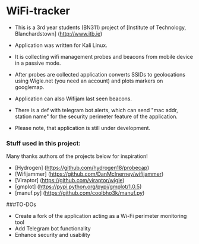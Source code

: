 # WiFi-tracker

* This is a 3rd year students (BN311) project of [Institute of Technology, Blanchardstown] (http://www.itb.ie)

* Application was written for Kali Linux.
* It is collecting wifi management probes and beacons from mobile device in a passive mode.
* After probes are collected application converts SSIDs to geolocations using Wigle.net (you need an account) and plots markers on googlemap.
* Application can also Wifijam last seen beacons.
* There is a def with telegram bot alerts, which can send "mac addr, station name" for the security perimeter feature of the application.

* Please note, that application is still under development. 

### Stuff used in this project:

Many thanks authors of the projects below for inspiration!

* [Hydrogen] (https://github.com/hydrogen18/probecap)
* [Wifijammer] (https://github.com/DanMcInerney/wifijammer) 
* [Viraptor] (https://github.com/viraptor/wigle)
* [gmplot] (https://pypi.python.org/pypi/gmplot/1.0.5) 
* [manuf.py] (https://github.com/coolbho3k/manuf.py)

###TO-DOs
* Create a fork of the application acting as a Wi-Fi perimeter monitoring tool
* Add Telegram bot functionality
* Enhance security and usability
